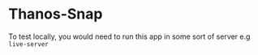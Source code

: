 # Thanos-Snap

To test locally, you would need to run this app in some sort of server e.g `live-server`
